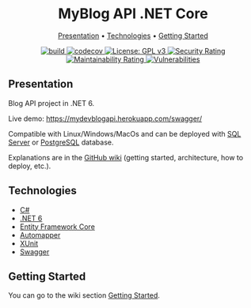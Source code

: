 <h1 align="center">MyBlog API .NET Core</h4>

<p align="center">
</p>

<p align="center">
  <a href="#presentation">Presentation</a> •
  <a href="#technologies">Technologies</a> •
  <a href="#getting-started">Getting Started</a>
</p>

<p align="center">
  <a href="https://github.com/VianneyDoleans/MyBlog/actions/workflows/dotnet.yml">
   <img src="https://github.com/VianneyDoleans/MyBlog/actions/workflows/dotnet.yml/badge.svg?branch=master" alt="build">
  </a>
    <a href="https://codecov.io/gh/VianneyDoleans/MyBlogAPI-NET-Core">
   <img src="https://codecov.io/gh/VianneyDoleans/MyBlogAPI-NET-Core/branch/master/graph/badge.svg" alt="codecov">
  </a>
    <a href="https://github.com/VianneyDoleans/MyBlog/blob/master/LICENSE">
   <img src="https://img.shields.io/badge/License-GPLv3-blue.svg" alt="License: GPL v3">
  </a>
    <a href="https://sonarcloud.io/summary/new_code?id=VianneyDoleans_MyBlogAPI-NET-Core">
   <img src="https://sonarcloud.io/api/project_badges/measure?project=VianneyDoleans_MyBlogAPI-NET-Core&metric=security_rating" alt="Security Rating">
  </a>
    <a href="https://sonarcloud.io/summary/new_code?id=VianneyDoleans_MyBlogAPI-NET-Core">
   <img src="https://sonarcloud.io/api/project_badges/measure?project=VianneyDoleans_MyBlogAPI-NET-Core&metric=sqale_rating" alt="Maintainability Rating">
  </a>
    <a href="https://sonarcloud.io/summary/new_code?id=VianneyDoleans_MyBlogAPI-NET-Core">
   <img src="https://sonarcloud.io/api/project_badges/measure?project=VianneyDoleans_MyBlogAPI-NET-Core&metric=vulnerabilities" alt="Vulnerabilities">
  </a>
</p>

## Presentation

Blog API project in .NET 6.

Live demo: https://mydevblogapi.herokuapp.com/swagger/

Compatible with Linux/Windows/MacOs and can be deployed with [SQL Server](https://www.microsoft.com/en-us/sql-server/sql-server-downloads) or [PostgreSQL](https://www.postgresql.org/) database.

Explanations are in the [GitHub wiki](https://github.com/VianneyDoleans/MyBlog/wiki) (getting started, architecture, how to deploy, etc.).

## Technologies

 - [C#](https://docs.microsoft.com/en-us/dotnet/csharp/)
 - [.NET 6](https://dotnet.microsoft.com/en-us/download/dotnet/6.0)
 - [Entity Framework Core](https://docs.microsoft.com/fr-fr/ef/core/)
 - [Automapper](https://automapper.org/)
 - [XUnit](https://xunit.net/)
 - [Swagger](https://swagger.io/)

## Getting Started

You can go to the wiki section [Getting Started](https://github.com/VianneyDoleans/MyBlog/wiki/GettingStarted).

